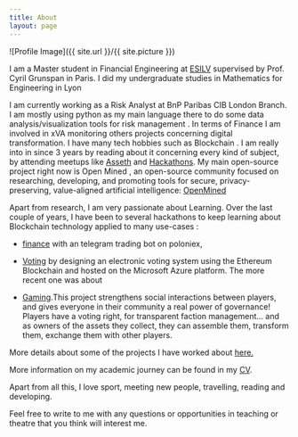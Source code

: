 ```yaml
---
title: About
layout: page
---
```

![Profile Image]({{ site.url }}/{{ site.picture }})

I am a Master student in Financial Engineering at [ESILV](https://www.esilv.fr/en/programmes/masters-program/) supervised by Prof. Cyril Grunspan  in Paris. I did my undergraduate studies in Mathematics for Engineering in Lyon 

I  am currently working as a Risk Analyst at BnP Paribas CIB London Branch.
I am mostly using python as my main language there to do some data analysis/visualization tools for risk management . In terms of Finance I am involved in xVA monitoring others projects concerning digital transformation.
I have many tech hobbies such as Blockchain . I am really into in since 3 years by reading about it concerning every kind of subject, by attending meetups like [Asseth](https://www.asseth.fr/) and 
[Hackathons](https://www.linkedin.com/pulse/people-who-inspired-me-2016-satya-nadella/). 
My main open-source project right now is Open Mined , an open-source community focused on researching, developing, and promoting tools for secure, privacy-preserving, value-aligned artificial intelligence: [OpenMined](https://www.openmined.org/) 

Apart from research, I am very passionate about Learning. Over the last couple of years, I have been to several hackathons to keep learning about Blockchain technology applied to many use-cases : 
   - [finance](https://github.com/asseth/telegram-ethbot) with an telegram trading bot on poloniex, 

   - [Voting](https://www.linkedin.com/pulse/people-who-inspired-me-2016-satya-nadella/) by designing an electronic voting system using the Ethereum Blockchain and hosted on the Microsoft Azure platform. The more recent one was about 

   - [Gaming](http://blockchainheroes-ubisoft.com/).This project strengthens social interactions between players, and gives everyone in their community a real power of governance! Players have a voting right, for transparent faction management... and as owners of the assets they collect, they can assemble them, transform them, exchange them with other players.

 More details about some of the projects I have worked about [here.](https://drive.google.com/file/d/1hjY7DVMsmG8sE1TMZMChVRe4lq_9CjFr/view?usp=sharing)


More information on my academic journey can be found in my [CV](https://drive.google.com/file/d/1aWANHEPfPC-UprYjFzVs_8KYuWGOfs9j/view?usp=sharing).

Apart from all this, I love sport, meeting new people, travelling, reading and developing. 

Feel free to write to me with any questions or opportunities in teaching or theatre that you think will interest me. 
